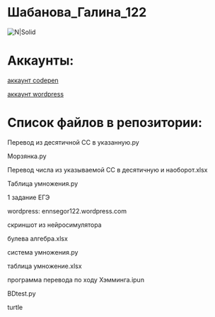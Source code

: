 # Шабанова_Галина_122
![N|Solid](https://scientificrussia.ru/images/b/teb-full.jpg)
# Аккаунты:


[аккаунт codepen](https://codepen.io/Galua122)


[аккаунт wordpress](https://wordpress.com/home/reallife979489743.wordpress.com)
 
 
# Список файлов в репозитории:


Перевод из десятичной СС в указанную.py


Морзянка.py


Перевод числа из указываемой СС в десятичную и наоборот.xlsx


Таблица умножения.py


1 задание ЕГЭ


wordpress: ennsegor122.wordpress.com


скриншот из нейросимулятора


булева алгебра.xlsx


система умножения.py


таблица умножение.xlsx


программа перевода по ходу Хэмминга.ipun


BDtest.py


turtle
